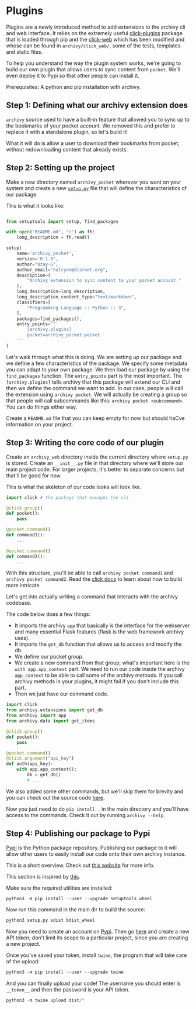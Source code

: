 # Plugins

Plugins are a newly introduced method to add extensions to the archivy cli and web interface. It relies on the extremely useful [click-plugins](https://github.com/click-contrib/click-plugins) package that is loaded through pip and the [click-web](https://github.com/click-contrib/click-plugins) which has been modified and whose can be found in `archivy/click_web/`, some of the tests, templates and static files.


To help you understand the way the plugin system works, we're going to build our own plugin that allows users to sync content from `pocket`. We'll even deploy it to Pypi so that other people can install it.


Prerequisites: A python and pip installation with archivy.

## Step 1: Defining what our archivy extension does

`archivy` source used to have a built-in feature that allowed you to sync up to the bookmarks of your pocket account. We removed this and prefer to replace it with a standalone plugin, so let's build it!

What it will do is allow a user to download their bookmarks from pocket, without redownloading content that already exists.

## Step 2: Setting up the project

Make a new directory named `archivy_pocket` wherever you want on your system and create a new [`setup.py`](https://stackoverflow.com/questions/1471994/what-is-setup-py) file that will define the characteristics of our package.

This is what it looks like:

```python

from setuptools import setup, find_packages

with open("README.md", "r") as fh:
    long_description = fh.read()

setup(
    name='archivy_pocket',
    version='0.1.0',
    author="Uzay-G",
    author_email="halcyon@disroot.org",
    description=(
        "Archivy extension to sync content to your pocket account."
    ),
    long_description=long_description,
    long_description_content_type="text/markdown",
    classifiers=[
        "Programming Language :: Python :: 3",
    ],
    packages=find_packages(),
    entry_points='''
        [archivy.plugins]
        pocket=archivy_pocket:pocket
    '''
)
```

Let's walk through what this is doing. We are setting up our package and we define a few characteristics of the package. We specify some metadata you can adapt to your own package. We then load our package by using the `find_packages` function. The `entry_points` part is the most important. The `[archivy.plugins]` tells archivy that this package will extend our CLI and then we define the command we want to add. In our case, people will call the extension using `archivy pocket`. We will actually be creating a group so that people will call subcommands like this: `archivy pocket <subcommand>`. You can do things either way.

Create a `README.md` file that you can keep empty for now but should haCve information on your project.

## Step 3: Writing the core code of our plugin

Create an `archivy_web` directory inside the current directory where `setup.py` is stored. Create an `__init__.py` file in that directory where we'll store our main project code. For larger projects, it's better to separate concerns but that'll be good for now.

This is what the skeleton of our code looks will look like.

```python
import click # the package that manages the cli

@click.group()
def pocket():
    pass

@pocket.command()
def command1():
	...

@pocket.command()
def command2():
	...
```

With this structure, you'll be able to call `archivy pocket command1` and `archivy pocket command2`. Read the [click docs](https://click.palletsprojects.com/en/7.x/options/) to learn about how to build more intricate

Let's get into actually writing a command that interacts with the archivy codebase.

The code below does a few things:

- It imports the archivy `app` that basically is the interface for the webserver and many essential Flask features (flask is the web framework archivy uses).
- It imports the `get_db` function that allows us to access and modify the db.
- We define our pocket group.
- We create a new command from that group, what's important here is the `with app.app_context` part. We need to run our code inside the archivy `app_context` to be able to call some of the archivy methods. If you call archivy methods in your plugins, it might fail if you don't include this part.
- Then we just have our command code.


```python
import click
from archivy.extensions import get_db
from archivy import app
from archivy.data import get_items

@click.group()
def pocket():
    pass

@pocket.command()
@click.argument("api_key")
def auth(api_key):
    with app.app_context():
        db = get_db()
		# ...
```


We also added some other commands, but we'll skip them for brevity and you can check out the source code [here](https://github.com/archivy/archivy_pocket).

Now you just need to do `pip install .` in the main directory and you'll have access to the commands. Check it out by running `archivy --help`.

## Step 4: Publishing our package to Pypi

[Pypi](https://pypi.org) is the Python package repository. Publishing our package to it will allow other users to easily install our code onto their own archivy instance.

This is a short overview. Check out [this website](https://packaging.python.org/) for more info.

This section is inspired by [this](https://packaging.python.org/tutorials/packaging-projects/#installing-your-newly-uploaded-package).


Make sure the required utilities are installed:

```python
python3 -m pip install --user --upgrade setuptools wheel
```

Now run this command in the main dir to build the source:

```python
python3 setup.py sdist bdist_wheel
```

Now you need to create an account on [Pypi](https://pypi.org). Then go [here](https://pypi.org/manage/account/#api-tokens) and create a new API token; don’t limit its scope to a particular project, since you are creating a new project.


Once you've saved your token, install `twine`, the program that will take care of the upload:

```python
python3 -m pip install --user --upgrade twine
```

And you can finally upload your code! The username you should enter is `__token__` and then the password is your API token.

```python
python3 -m twine upload dist/*
```

